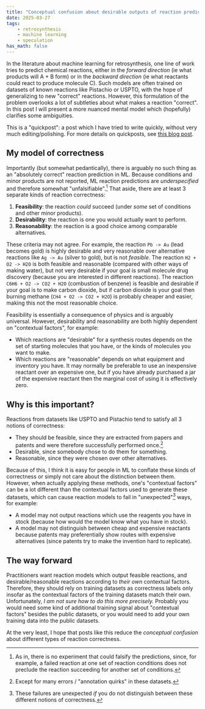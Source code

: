 ```yaml
---
title: "Conceptual confusion about desirable outputs of reaction prediction models."
date: 2025-03-27
tags:
    - retrosynthesis
    - machine learning
    - speculation
has_math: false
---
```


In the literature about machine learning for retrosynthesis, one line of work
tries to predict chemical reactions, either in the _forward direction_ (ie what
products will A + B form) or in the _backward direction_ (ie what reactants
could react to produce molecule C). Such models are often trained on datasets
of known reactions like Pistachio or USPTO, with the hope of generalizing to
new "correct" reactions. However, this formulation of the problem overlooks a
lot of subtleties about what makes a reaction "correct". In this post I will
present a more nuanced mental model which (hopefully) clarifies some
ambiguities.

<!-- TEASER_END -->

<div class="alert alert-info">
This is a "quickpost": a post which I have tried to write quickly, without very much editing/polishing.
For more details on quickposts, see
<a href="/blog/2025-02-11-lowering-quality/">this blog post</a>.
</div>

## My model of correctness

Importantly (but somewhat pedantically), there is arguably no such thing as an
"absolutely correct" reaction prediction in ML. Because conditions and minor
products are not reported, ML reaction predictions are _underspecified_ and
therefore somewhat "unfalsifiable".[^unfalsifiable] That aside, there are at
least 3 separate kinds of reaction correctness:

[^unfalsifiable]: As in, there is no experiment that could falsify the predictions, since, for example, a failed reaction at one set of reaction conditions does not preclude the reaction succeeding for another set of conditions.

1. **Feasibility**: the reaction _could_ succeed (under _some_ set of
   conditions and other minor products).
2. **Desirability**: the reaction is one you would actually want to perform.
3. **Reasonability**: the reaction is a good choice among comparable
   alternatives.

These criteria may not agree. For example, the reaction `Pb -> Au` (lead
becomes gold) is highly desirable and very reasonable over alternative
reactions like `Ag -> Au` (silver to gold), but is not _feasible_. The reaction
`H2 + O2 -> H2O` is both feasible and reasonable (compared with other ways of
making water), but not very desirable if your goal is small molecule drug
discovery (because you are interested in different reactions). The reaction
`C6H6 + O2 -> CO2 + H2O` (combustion of benzene) is feasible and desirable if
your goal is to make carbon dioxide, but if carbon dioxide is your goal then
burning methane (`CH4 + O2 -> CO2 + H2O`) is probably cheaper and easier,
making this not the most reasonable choice.

Feasibility is essentially a consequence of physics and is arguably universal.
However, desirability and reasonability are both highly dependent on
"contextual factors", for example:

- Which reactions are "desirable" for a synthesis routes depends on the set of
  starting molecules that you have, or the kinds of molecules you want to make.
- Which reactions are "reasonable" depends on what equipment and inventory you
  have. It may normally be preferable to use an inexpensive reactant over an
  expensive one, but if you have already purchased a jar of the expensive
  reactant then the marginal cost of using it is effectively zero.

## Why is this important?

Reactions from datasets like USPTO and Pistachio tend to satisfy all 3 notions
of correctness:

- They should be feasible, since they are extracted from papers and patents and
  were therefore successfully performed once.[^errors]
- Desirable, since somebody chose to do them for something.
- Reasonable, since they were chosen over other alternatives.

[^errors]: Except for many errors / "annotation quirks" in these datasets.

Because of this, I think it is easy for people in ML to conflate these kinds of
correctness or simply not care about the distinction between them. However,
when actually applying these methods, one's "contextual factors" can be a lot
different than the contextual factors used to generate these datasets, which
can cause reaction models to fail in "unexpected"[^unexpected] ways, for
example:

[^unexpected]: These failures are unexpected _if_ you do not distinguish between these different notions of correctness.

- A model may not output reactions which use the reagents you have in stock
  (because how would the model know what you have in stock).
- A model may not distinguish between cheap and expensive reactants because
  patents may preferentially show routes with expensive alternatives (since
  patents try to make the invention hard to replicate).

## The way forward

Practitioners want reaction models which output feasible reactions, and
desirable/reasonable reactions according to _their own_ contextual factors.
Therefore, they should rely on training datasets as correctness labels only
insofar as the contextual factors of the training datasets match their own.
Unfortunately, _I am not sure how to do this more precisely._ Probably you
would need some kind of additional training signal about "contextual factors"
besides the public datasets, or you would need to add your own training data
into the public datasets.

At the very least, I hope that posts like this reduce the _conceptual
confusion_ about different types of reaction correctness.

